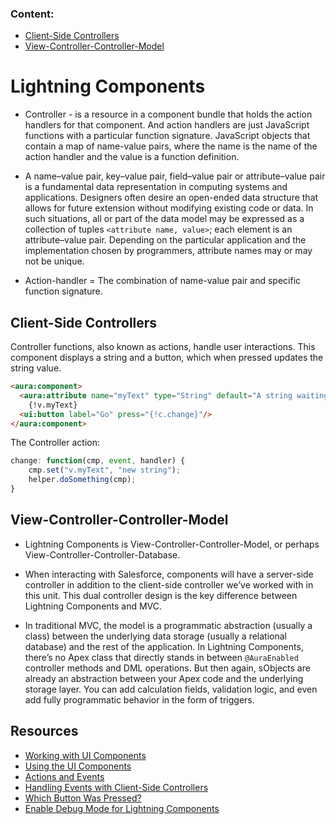 ### Content:
* [Client-Side Controllers](#client-side-controllers)
* [View-Controller-Controller-Model](#view-controller-controller-model)

# Lightning Components
* Controller - is a resource in a component bundle that holds the action handlers for that component. And action handlers are just JavaScript functions with a particular function signature.  JavaScript objects that contain a map of name-value pairs, where the name is the name of the action handler and the value is a function definition.

* A name–value pair, key–value pair, field–value pair or attribute–value pair is a fundamental data representation in computing systems and applications. Designers often desire an open-ended data structure that allows for future extension without modifying existing code or data. In such situations, all or part of the data model may be expressed as a collection of tuples `<attribute name, value>`; each element is an attribute–value pair. Depending on the particular application and the implementation chosen by programmers, attribute names may or may not be unique.
* Action-handler = The combination of name-value pair and specific function signature.

## Client-Side Controllers
Controller functions, also known as actions, handle user interactions.  This component displays a string and a button, which when pressed updates the string value.

```html
<aura:component>
  <aura:attribute name="myText" type="String" default="A string waiting to change"/>
    {!v.myText}
  <ui:button label="Go" press="{!c.change}"/>
</aura:component>
```
The Controller action:
```javascript
change: function(cmp, event, handler) {
    cmp.set("v.myText", "new string");
    helper.doSomething(cmp);
}
```

## View-Controller-Controller-Model
* Lightning Components is View-Controller-Controller-Model, or perhaps View-Controller-Controller-Database.

* When interacting with Salesforce, components will have a server-side controller in addition to the client-side controller we’ve worked with in this unit. This dual controller design is the key difference between Lightning Components and MVC.

* In traditional MVC, the model is a programmatic abstraction (usually a class) between the underlying data storage (usually a relational database) and the rest of the application. In Lightning Components, there’s no Apex class that directly stands in between `@AuraEnabled` controller methods and DML operations. But then again, sObjects are already an abstraction between your Apex code and the underlying storage layer. You can add calculation fields, validation logic, and even add fully programmatic behavior in the form of triggers. 

## Resources
* [Working with UI Components](https://developer.salesforce.com/docs/atlas.en-us.212.0.lightning.meta/lightning/ui_overview.htm)
* [Using the UI Components](https://developer.salesforce.com/docs/atlas.en-us.212.0.lightning.meta/lightning/ui_input.htm)
* [Actions and Events](https://developer.salesforce.com/docs/atlas.en-us.212.0.lightning.meta/lightning/events_and_actions.htm)
* [Handling Events with Client-Side Controllers](https://developer.salesforce.com/docs/atlas.en-us.212.0.lightning.meta/lightning/js_client_side_controller.htm)
* [Which Button Was Pressed?](https://developer.salesforce.com/docs/atlas.en-us.212.0.lightning.meta/lightning/js_cb_which_button_pressed.htm) 
* [Enable Debug Mode for Lightning Components](https://developer.salesforce.com/docs/atlas.en-us.212.0.lightning.meta/lightning/aura_debug_mode.htm)

